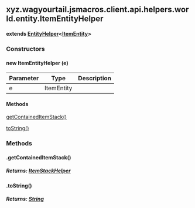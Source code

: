 

xyz.wagyourtail.jsmacros.client.api.helpers.world.entity.ItemEntityHelper
-------------------------------------------------------------------------

#### extends [EntityHelper](1.9.2/xyz/wagyourtail/jsmacros/client/api/helpers/world/entity/EntityHelper.html)<[ItemEntity](https://wagyourtail.xyz/Projects/MinecraftMappingViewer/App?mapping=INTERMEDIARY,YARN&version=1.20.5&search=net/minecraft/entity/ItemEntity)>

### Constructors

#### new ItemEntityHelper (e)

| Parameter | Type | Description |
|---|---|---|
| e | ItemEntity |  |



#### Methods

[getContainedItemStack()](#getContainedItemStack-)


[toString()](#toString-)



### Methods

#### .getContainedItemStack()


##### Returns: [ItemStackHelper](1.9.2/xyz/wagyourtail/jsmacros/client/api/helpers/inventory/ItemStackHelper.html)



#### .toString()


##### Returns: [String](https://docs.oracle.com/javase/8/docs/api/index.html?java/lang/String.html)




